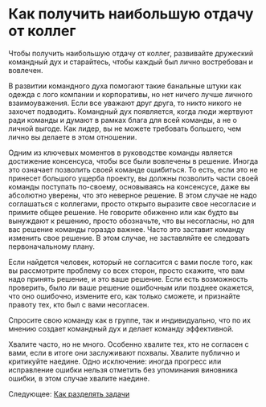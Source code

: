 # Как получить наибольшую отдачу от коллег

Чтобы получить наибольшую отдачу от коллег, развивайте дружеский командный дух и старайтесь, чтобы каждый был лично востребован и вовлечен.

В развитии командного духа помогают такие банальные штуки как одежда с лого компании и корпоративы, но нет ничего лучше личного взаимоуважения. Если все уважают друг друга, то никто никого не захочет подводить. Командный дух появляется, когда люди жертвуют ради команды и думают в рамках блага для всей команды, а не о личной выгоде. Как лидер, вы не можете требовать большего, чем лично вы делаете в этом отношении.

Одним из ключевых моментов в руководстве команды является достижение консенсуса, чтобы все были вовлечены в решение. Иногда это означает позволить своей команде ошибиться. То есть, если это не принесет большого ущерба проекту, вы должны позволить части своей команды поступать по-своему, основываясь на консенсусе, даже вы абсолютно уверены, что это неверное решение. В этом случае не надо соглашаться с коллегами, просто открыто выразите свое несогласие и примите общее решение. Не говорите обиженно или как будто вы вынуждают к решению, просто обозначьте, что вы несогласны, но для вас решение команды гораздо важнее. Часто это заставит команду изменить свое решение. В этом случае, не заставляйте ее следовать первоначальному плану.

Если найдется человек, который не согласится с вами после того, как вы рассмотрите проблему со всех сторон, просто скажите, что вам надо принять решение, и это ваше решение. Если есть возможность проверить, было ли ваше решение ошибочным или позднее окажется, что оно ошибочно, измените его, как только сможете, и признайте правоту тех, кто был с вами несогласен.

Спросите свою команду как в группе, так и индивидуально, что по их мнению создает командный дух и делает команду эффективной.

Хвалите часто, но не много. Особенно хвалите тех, кто не согласен с вами, если в итоге они заслуживают похвалы. Хвалите публично и критикуйте наедине. Одно исключение: иногда прогресс или исправление ошибки нельзя отметить без упоминания виновника ошибки, в этом случае хвалите наедине.

Следующее: [Как разделять задачи](04-How-to-Divide-Problems-Up.md)